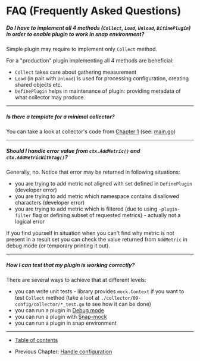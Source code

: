# FAQ (Frequently Asked Questions)

##### Do I have to implement all 4 methods (`Collect`, `Load`, `Unload`, `DifinePlugin`) in order to enable plugin to work in snap environment?

Simple plugin may require to implement only `Collect` method.

For a "production" plugin implementing all 4 methods are beneficial:
- `Collect` takes care about gathering measurement
- `Load` (in pair with `Unload`) is used for processing configuration, creating shared objects etc.
- `DefinePlugin` helps in maintenance of plugin: providing metadata of what collector may produce.

----

##### Is there a template for a minimal collector?

You can take a look at collector's code from [Chapter 1](/tutorial/01-simple/README.md) (see: [main.go](/tutorial/01-simple/main.go))

----

##### Should I handle error value from `ctx.AddMetric()` and `ctx.AddMetricWithTag()`?

Generally, no. 
Notice that error may be returned in following situations:
- you are trying to add metric not aligned with set defined in `DefinePlugin` (developer error)
- you are trying to add metric which namespace contains disallowed characters (developer error) 
- you are trying to add metric which is filtered (due to using `-plugin-filter` flag or defining subset of requested metrics) - actually not a logical error 

If you find yourself in situation when you can't find why metric is not present in a result set you can check the value returned from `AddMetric` in debug mode (or temporary printing it out).

----

##### How I can test that my plugin is working correctly?

There are several ways to achieve that at different levels:
- you can write unit tests - library provides `mock.Context` if you want to test `Collect` method (take a loot at `./collector/09-config/collector/*_test.go` to see how it can be done)
- you can run a plugin in [Debug mode](https://github.com/librato/snap-plugin-lib-go/tree/ao-12231-tutorial_ch89/tutorial/02-testing#debug-mode)
- you can run a plugin with [Snap-mock](https://github.com/librato/snap-plugin-lib-go/tree/ao-12231-tutorial_ch89/tutorial/02-testing#running-plugin-with-snap-mock)
- you can run a plugin in snap environment

----

* [Table of contents](/tutorial/README.md)
- Previous Chapter: [Handle configuration](/tutorial/09-config/README.md)
